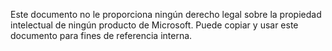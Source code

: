 Este documento no le proporciona ningún derecho legal sobre la propiedad intelectual de ningún producto de Microsoft. Puede copiar y usar este documento para fines de referencia interna.